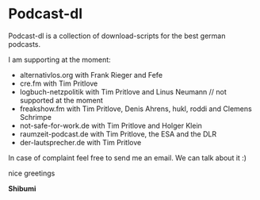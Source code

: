 # Podcast-dl

Podcast-dl is a collection of download-scripts for the best german podcasts.

I am supporting at the moment:

* alternativlos.org with Frank Rieger and Fefe
* cre.fm with Tim Pritlove
* logbuch-netzpolitik with Tim Pritlove and Linus Neumann // not supported at the moment
* freakshow.fm with Tim Pritlove, Denis Ahrens, hukl, roddi and Clemens Schrimpe
* not-safe-for-work.de with Tim Pritlove and Holger Klein
* raumzeit-podcast.de with Tim Pritlove, the ESA and the DLR
* der-lautsprecher.de with Tim Pritlove

In case of complaint feel free to send me an email. We can talk about it :)

nice greetings

**Shibumi**
